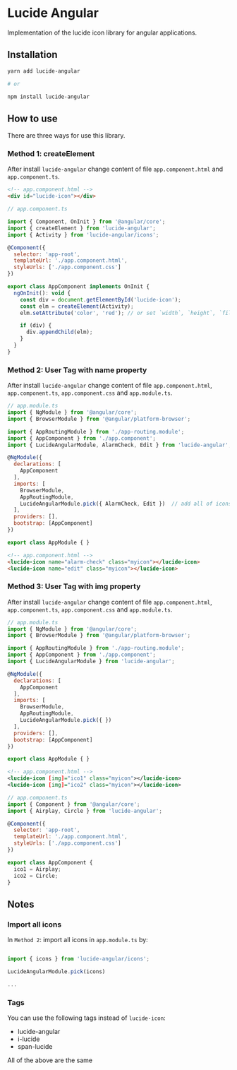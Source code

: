# Lucide Angular

Implementation of the lucide icon library for angular applications.

## Installation

``` sh
yarn add lucide-angular

# or

npm install lucide-angular
```

## How to use

There are three ways for use this library.

### Method 1: createElement

After install `lucide-angular` change content of file `app.component.html` and `app.component.ts`.

``` html
<!-- app.component.html -->
<div id="lucide-icon"></div>
```

``` js
// app.component.ts

import { Component, OnInit } from '@angular/core';
import { createElement } from 'lucide-angular';
import { Activity } from 'lucide-angular/icons';

@Component({
  selector: 'app-root',
  templateUrl: './app.component.html',
  styleUrls: ['./app.component.css']
})

export class AppComponent implements OnInit {
  ngOnInit(): void {
    const div = document.getElementById('lucide-icon');
    const elm = createElement(Activity);
    elm.setAttribute('color', 'red'); // or set `width`, `height`, `fill`, `stroke-width`, ...

    if (div) {
      div.appendChild(elm);
    }
  }
}
```

### Method 2: User __Tag__ with __name__ property

After install `lucide-angular` change content of file `app.component.html`, `app.component.ts`, `app.component.css` and `app.module.ts`.

``` js
// app.module.ts
import { NgModule } from '@angular/core';
import { BrowserModule } from '@angular/platform-browser';

import { AppRoutingModule } from './app-routing.module';
import { AppComponent } from './app.component';
import { LucideAngularModule, AlarmCheck, Edit } from 'lucide-angular';

@NgModule({
  declarations: [
    AppComponent
  ],
  imports: [
    BrowserModule,
    AppRoutingModule,
    LucideAngularModule.pick({ AlarmCheck, Edit })  // add all of icons that is imported.
  ],
  providers: [],
  bootstrap: [AppComponent]
})

export class AppModule { }
```

``` html
<!-- app.component.html -->
<lucide-icon name="alarm-check" class="myicon"></lucide-icon>
<lucide-icon name="edit" class="myicon"></lucide-icon>
```

### Method 3: User __Tag__ with __img__ property

After install `lucide-angular` change content of file `app.component.html`, `app.component.ts`, `app.component.css` and `app.module.ts`.

``` js
// app.module.ts
import { NgModule } from '@angular/core';
import { BrowserModule } from '@angular/platform-browser';

import { AppRoutingModule } from './app-routing.module';
import { AppComponent } from './app.component';
import { LucideAngularModule } from 'lucide-angular';

@NgModule({
  declarations: [
    AppComponent
  ],
  imports: [
    BrowserModule,
    AppRoutingModule,
    LucideAngularModule.pick({ })
  ],
  providers: [],
  bootstrap: [AppComponent]
})

export class AppModule { }
```

``` xml
<!-- app.component.html -->
<lucide-icon [img]="ico1" class="myicon"></lucide-icon>
<lucide-icon [img]="ico2" class="myicon"></lucide-icon>
```

``` js
// app.component.ts
import { Component } from '@angular/core';
import { Airplay, Circle } from 'lucide-angular';

@Component({
  selector: 'app-root',
  templateUrl: './app.component.html',
  styleUrls: ['./app.component.css']
})

export class AppComponent {
  ico1 = Airplay;
  ico2 = Circle;
}
```

## Notes

### Import all icons

In `Method 2`: import all icons in `app.module.ts` by:

``` js

import { icons } from 'lucide-angular/icons';

LucideAngularModule.pick(icons)

...
```

### Tags

You can use the following tags instead of `lucide-icon`:

- lucide-angular
- i-lucide
- span-lucide

All of the above are the same
